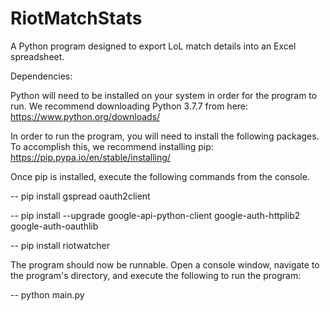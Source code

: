 # RiotMatchStats
A Python program designed to export LoL match details into an Excel spreadsheet.
 
 Dependencies:
 
 Python will need to be installed on your system in order for the program to run. We recommend downloading Python 3.7.7 from here: https://www.python.org/downloads/
 
 In order to run the program, you will need to install the following packages. To accomplish this, we recommend installing pip: https://pip.pypa.io/en/stable/installing/
 
 Once pip is installed, execute the following commands from the console.
 
 -- pip install gspread oauth2client
 
 -- pip install --upgrade google-api-python-client google-auth-httplib2 google-auth-oauthlib
 
 -- pip install riotwatcher
 
 
The program should now be runnable. Open a console window, navigate to the program's directory, and execute the following to run the program:

-- python main.py
